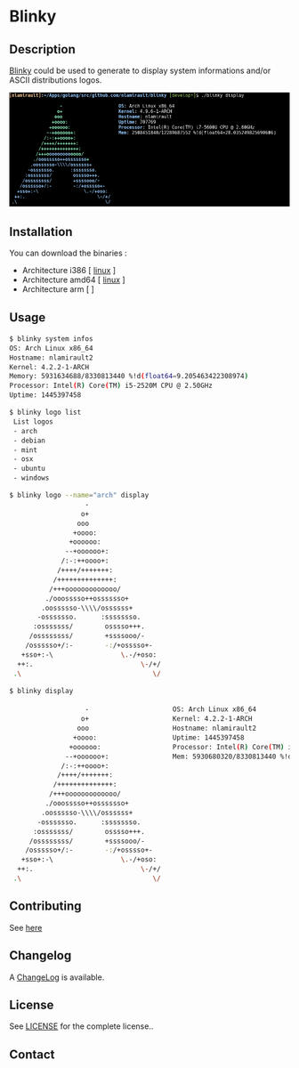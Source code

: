 Blinky
==========

## Description

[Blinky][] could be used to generate to display system informations
and/or ASCII distributions logos.

![Screenshot](blinky-0.3.0.png)

## Installation

You can download the binaries :

* Architecture i386 [ [linux](https://bintray.com/artifact/download/nlamirault/oss/blinky-0.3.0_linux_386) ]
* Architecture amd64 [ [linux](https://bintray.com/artifact/download/nlamirault/oss/blinky-0.3.0_linux_amd64) ]
* Architecture arm [ ]

## Usage

```bash
$ blinky system infos
OS: Arch Linux x86_64
Hostname: nlamirault2
Kernel: 4.2.2-1-ARCH
Memory: 5931634688/8330813440 %!d(float64=9.205463422308974)
Processor: Intel(R) Core(TM) i5-2520M CPU @ 2.50GHz
Uptime: 1445397458
```

```bash
$ blinky logo list
 List logos
 - arch
 - debian
 - mint
 - osx
 - ubuntu
 - windows
```

```bash
$ blinky logo --name="arch" display
                   -
                  o+
                 ooo
                +oooo:
               +oooooo:
              --+oooooo+:
             /:-:++oooo+:
            /++++/+++++++:
           /++++++++++++++:
          /+++ooooooooooooo/
         ./ooosssso++osssssso+
        .oossssso-\\\\/ossssss+
       -osssssso.      :ssssssso.
      :osssssss/        osssso+++.
     /ossssssss/        +ssssooo/-
    /ossssso+/:-        -:/+osssso+-
   +sso+:-\                 \.-/+oso:
  ++:.                           \-/+/
 .\                                 \/
```


```bash
$ blinky display

                   -                     OS: Arch Linux x86_64
                  o+                     Kernel: 4.2.2-1-ARCH
                 ooo                     Hostname: nlamirault2
                +oooo:                   Uptime: 1445397458
               +oooooo:                  Processor: Intel(R) Core(TM) i5-2520M CPU @ 2.50GHz
              --+oooooo+:                Mem: 5930680320/8330813440 %!d(float64=9.210920944593857)
             /:-:++oooo+:
            /++++/+++++++:
           /++++++++++++++:
          /+++ooooooooooooo/
         ./ooosssso++osssssso+
        .oossssso-\\\\/ossssss+
       -osssssso.      :ssssssso.
      :osssssss/        osssso+++.
     /ossssssss/        +ssssooo/-
    /ossssso+/:-        -:/+osssso+-
   +sso+:-\                 \.-/+oso:
  ++:.                           \-/+/
 .\                                 \/

```

## Contributing

See [here](CONTRIBUTING.md)


## Changelog

A [ChangeLog](ChangeLog.md) is available.


## License

See [LICENSE](LICENSE) for the complete license..


## Contact

[Blinky]: https://github.com/nlamirault/blinky
[COPYING]: https://github.com/nlamirault/blinky/blob/master/COPYING
[Issue tracker]: https://github.com/nlamirault/blinky/issues
